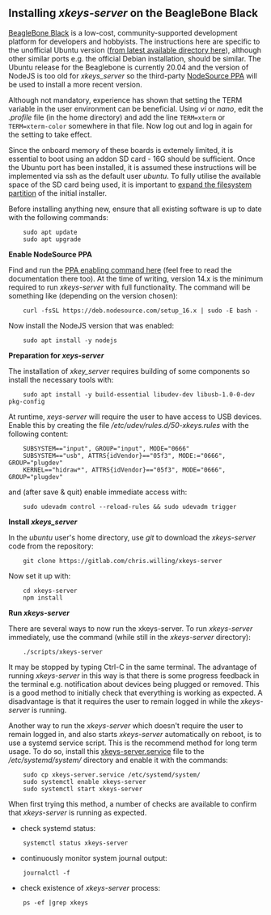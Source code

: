 ## Installing _xkeys-server_ on the BeagleBone Black

[BeagleBone Black](https://beagleboard.org/black) is a low-cost, community-supported development platform for developers and hobbyists. The instructions here are specific to the unofficial Ubuntu version ([from latest available directory here](https://rcn-ee.com/rootfs/ubuntu-armhf/)), although other similar ports e.g. the official Debian installation, should be similar. The Ubuntu release for the Beaglebone is currently 20.04 and the version of NodeJS is too old for _xkeys_server_ so the third-party [NodeSource PPA](https://github.com/nodesource/distributions) will be used to install a more recent version.

Although not mandatory, experience has shown that setting the TERM variable in the user environment can be beneficial. Using _vi_ or _nano_, edit the _.profile_ file (in the home directory) and add the line `TERM=xterm` or `TERM=xterm-color` somewhere in that file. Now log out and log in again for the setting to take effect.

Since the onboard memory of these boards is extemely limited, it is essential to boot using an addon SD card - 16G should be sufficient. Once the Ubuntu port has been installed, it is assumed these instructions will be implemented via ssh as the default user _ubuntu_. To fully utilise the available space of the SD card being used, it is important to [expand the filesystem partition](https://elinux.org/Beagleboard:Expanding_File_System_Partition_On_A_microSD) of the initial installer.

Before installing anything new, ensure that all existing software is up to date with the following commands:
```
    sudo apt update
    sudo apt upgrade
```


**Enable NodeSource PPA**

Find and run the [PPA enabling command here](https://github.com/nodesource/distributions#debinstall) (feel free to read the documentation there too). At the time of writing, version 14.x is the minimum required to run _xkeys-server_ with full functionality. The command will be something like (depending on the version chosen):
```
    curl -fsSL https://deb.nodesource.com/setup_16.x | sudo -E bash -
```
Now install the NodeJS version that was enabled:
```
    sudo apt install -y nodejs
```


**Preparation for _xeys-server_**

The installation of _xkey_server_ requires building of some components so install the necessary tools with:
```
    sudo apt install -y build-essential libudev-dev libusb-1.0-0-dev pkg-config
```
At runtime, _xeys-server_ will require the user to have access to USB devices. Enable this by creating the file _/etc/udev/rules.d/50-xkeys.rules_ with the following content:
```
    SUBSYSTEM=="input", GROUP="input", MODE="0666"
    SUBSYSTEM=="usb", ATTRS{idVendor}=="05f3", MODE:="0666", GROUP="plugdev"
    KERNEL=="hidraw*", ATTRS{idVendor}=="05f3", MODE="0666", GROUP="plugdev"

```
and (after save & quit) enable immediate access with:
```
    sudo udevadm control --reload-rules && sudo udevadm trigger
```

**Install _xkeys_server_**

In the _ubuntu_ user's home directory, use _git_ to download the _xkeys-server_ code from the repository:
```
    git clone https://gitlab.com/chris.willing/xkeys-server
```
Now set it up with:
```
    cd xkeys-server
    npm install
```

**Run _xkeys-server_**

There are several ways to now run the xkeys-server. To run _xkeys-server_ immediately, use the command (while still in the _xkeys-server_ directory):
```
    ./scripts/xkeys-server
```
It may be stopped by typing Ctrl-C in the same terminal. The advantage of running _xkeys-server_ in this way is that there is some progress feedback in the terminal e.g. notification about devices being plugged or removed. This is a good method to initially check that everything is working as expected. A disadvantage is that it requires the user to remain logged in while the _xkeys-server_ is running.

Another way to run the _xkeys-server_ which doesn't require the user to remain logged in, and also starts _xkeys-server_ automatically on reboot, is to use a systemd service script. This is the recommend method for long term usage. To do so, install this [xkeys-server.service](xkeys-server.service) file to the _/etc/systemd/system/_ directory and enable it with the commands:
```
    sudo cp xkeys-server.service /etc/systemd/system/
    sudo systemctl enable xkeys-server
    sudo systemctl start xkeys-server
```
When first trying this method, a number of checks are available to confirm that _xkeys-server_ is running as expected.
- check systemd status:
```
    systemctl status xkeys-server
```
- continuously monitor system journal output:
```
    journalctl -f
```
- check existence of _xkeys-server_ process:
```
    ps -ef |grep xkeys
```
